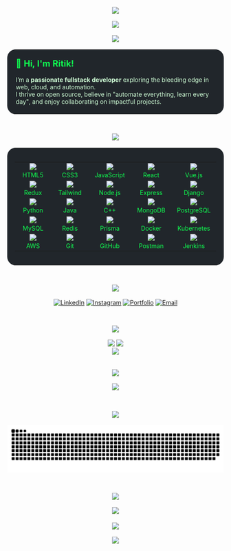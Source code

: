 <!-- HEADER -->
<p align="center">
  <img src="https://capsule-render.vercel.app/api?type=rect&color=272C36&height=90&section=header&text=Ritik%20Roshan%20Yadav&fontColor=0FFF50&fontSize=36&fontAlign=70&animation=twinkling" />
</p>

<p align="center">
  <img src="https://readme-typing-svg.demolab.com?font=Fira+Code&size=26&duration=2200&pause=700&color=0FFF50&center=true&vCenter=true&width=600&lines=Hey%2C+I'm+Ritik+%F0%9F%91%8B;Fullstack+Developer+%7C+Cloud+Enthusiast+%E2%98%81%EF%B8%8F;Welcome+to+my+Neon+GitHub+World!" />
</p>

<!-- SECTION HEADING STYLE -->
<!-- A thin neon bar for section split, short SVG banners for section titles -->
<!-- Use <div> for content alignment and max-width for best effect -->

<!-- About Me -->
<p align="center">
  <img src="https://img.shields.io/badge/-ABOUT%20ME-272C36?style=for-the-badge&logo=data:image/svg+xml;base64,&labelColor=0FFF50&color=272C36&labelWidth=120" height="32"/>
</p>

<div align="center">
  <table width="700" bgcolor="#21262b" style="border-radius:20px;">
    <tr>
      <td style="padding:20px;">
        <div align="left">
          <span style="color:#0FFF50; font-size:20px;"><b>👋 Hi, I'm Ritik!</b></span><br><br>
          <span style="color:#d0ffd7;">
          I’m a <b>passionate fullstack developer</b> exploring the bleeding edge in web, cloud, and automation.<br>
          I thrive on open source, believe in "automate everything, learn every day", and enjoy collaborating on impactful projects.<br>
          </span>
        </div>
      </td>
    </tr>
  </table>
</div>

<br>

<!-- Tech Stack -->
<p align="center">
  <img src="https://img.shields.io/badge/-TECH%20STACK-272C36?style=for-the-badge&logo=data:image/svg+xml;base64,&labelColor=0FFF50&color=272C36&labelWidth=140" height="32"/>
</p>

<div align="center">
  <table width="700" bgcolor="#21262b" style="border-radius:20px;">
    <tr>
      <td style="padding:18px;">
        <table width="100%" align="center">
          <tr>
            <td align="center" width="110">
              <img src="https://skillicons.dev/icons?i=html" width="38"/><br/><span style="color:#0FFF50;">HTML5</span>
            </td>
            <td align="center" width="110">
              <img src="https://skillicons.dev/icons?i=css" width="38"/><br/><span style="color:#0FFF50;">CSS3</span>
            </td>
            <td align="center" width="110">
              <img src="https://skillicons.dev/icons?i=js" width="38"/><br/><span style="color:#0FFF50;">JavaScript</span>
            </td>
            <td align="center" width="110">
              <img src="https://skillicons.dev/icons?i=react" width="38"/><br/><span style="color:#0FFF50;">React</span>
            </td>
            <td align="center" width="110">
              <img src="https://skillicons.dev/icons?i=vue" width="38"/><br/><span style="color:#0FFF50;">Vue.js</span>
            </td>
          </tr>
          <tr>
            <td align="center" width="110">
              <img src="https://skillicons.dev/icons?i=redux" width="38"/><br/><span style="color:#0FFF50;">Redux</span>
            </td>
            <td align="center" width="110">
              <img src="https://skillicons.dev/icons?i=tailwind" width="38"/><br/><span style="color:#0FFF50;">Tailwind</span>
            </td>
            <td align="center" width="110">
              <img src="https://skillicons.dev/icons?i=nodejs" width="38"/><br/><span style="color:#0FFF50;">Node.js</span>
            </td>
            <td align="center" width="110">
              <img src="https://skillicons.dev/icons?i=express" width="38"/><br/><span style="color:#0FFF50;">Express</span>
            </td>
            <td align="center" width="110">
              <img src="https://skillicons.dev/icons?i=django" width="38"/><br/><span style="color:#0FFF50;">Django</span>
            </td>
          </tr>
          <tr>
            <td align="center" width="110">
              <img src="https://skillicons.dev/icons?i=python" width="38"/><br/><span style="color:#0FFF50;">Python</span>
            </td>
            <td align="center" width="110">
              <img src="https://skillicons.dev/icons?i=java" width="38"/><br/><span style="color:#0FFF50;">Java</span>
            </td>
            <td align="center" width="110">
              <img src="https://skillicons.dev/icons?i=cpp" width="38"/><br/><span style="color:#0FFF50;">C++</span>
            </td>
            <td align="center" width="110">
              <img src="https://skillicons.dev/icons?i=mongodb" width="38"/><br/><span style="color:#0FFF50;">MongoDB</span>
            </td>
            <td align="center" width="110">
              <img src="https://skillicons.dev/icons?i=postgres" width="38"/><br/><span style="color:#0FFF50;">PostgreSQL</span>
            </td>
          </tr>
          <tr>
            <td align="center" width="110">
              <img src="https://skillicons.dev/icons?i=mysql" width="38"/><br/><span style="color:#0FFF50;">MySQL</span>
            </td>
            <td align="center" width="110">
              <img src="https://skillicons.dev/icons?i=redis" width="38"/><br/><span style="color:#0FFF50;">Redis</span>
            </td>
            <td align="center" width="110">
              <img src="https://skillicons.dev/icons?i=prisma" width="38"/><br/><span style="color:#0FFF50;">Prisma</span>
            </td>
            <td align="center" width="110">
              <img src="https://skillicons.dev/icons?i=docker" width="38"/><br/><span style="color:#0FFF50;">Docker</span>
            </td>
            <td align="center" width="110">
              <img src="https://skillicons.dev/icons?i=kubernetes" width="38"/><br/><span style="color:#0FFF50;">Kubernetes</span>
            </td>
          </tr>
          <tr>
            <td align="center" width="110">
              <img src="https://skillicons.dev/icons?i=aws" width="38"/><br/><span style="color:#0FFF50;">AWS</span>
            </td>
            <td align="center" width="110">
              <img src="https://skillicons.dev/icons?i=git" width="38"/><br/><span style="color:#0FFF50;">Git</span>
            </td>
            <td align="center" width="110">
              <img src="https://skillicons.dev/icons?i=github" width="38"/><br/><span style="color:#0FFF50;">GitHub</span>
            </td>
            <td align="center" width="110">
              <img src="https://skillicons.dev/icons?i=postman" width="38"/><br/><span style="color:#0FFF50;">Postman</span>
            </td>
            <td align="center" width="110">
              <img src="https://skillicons.dev/icons?i=jenkins" width="38"/><br/><span style="color:#0FFF50;">Jenkins</span>
            </td>
          </tr>
        </table>
      </td>
    </tr>
  </table>
</div>

<br>

<!-- Connect -->
<p align="center">
  <img src="https://img.shields.io/badge/-CONNECT-272C36?style=for-the-badge&logo=data:image/svg+xml;base64,&labelColor=0FFF50&color=272C36&labelWidth=110" height="32"/>
</p>

<div align="center">

[![LinkedIn](https://img.shields.io/badge/LinkedIn-0FFF50?style=for-the-badge&logo=linkedin&logoColor=222831)](https://www.linkedin.com/in/ritikryadav96)
[![Instagram](https://img.shields.io/badge/Instagram-0FFF50?style=for-the-badge&logo=instagram&logoColor=222831)](https://instagram.com/btw_its_essei)
[![Portfolio](https://img.shields.io/badge/Portfolio-0FFF50?style=for-the-badge&logo=react&logoColor=222831)](https://your-portfolio.com)
[![Email](https://img.shields.io/badge/Email-0FFF50?logo=gmail&logoColor=222831&style=for-the-badge)](mailto:ritikroshanyadav9696@gmail.com)

</div>

<br>

<!-- Stats -->
<p align="center">
  <img src="https://img.shields.io/badge/-GITHUB%20STATS-272C36?style=for-the-badge&logo=data:image/svg+xml;base64,&labelColor=0FFF50&color=272C36&labelWidth=170" height="32"/>
</p>

<div align="center">

<img src="https://github-readme-stats.vercel.app/api?username=ritik-bit-by-bit&show_icons=true&theme=react&hide_border=true&title_color=0FFF50&icon_color=0FFF50&text_color=0FFF50&bg_color=222831" width="48%"/>
<img src="https://github-readme-streak-stats.herokuapp.com?user=ritik-bit-by-bit&theme=react&hide_border=true&stroke=0FFF50&ring=0FFF50&background=222831&currStreakLabel=0FFF50&currStreakNum=0FFF50" width="48%"/>
<br>
<img src="https://github-readme-stats.vercel.app/api/top-langs/?username=ritik-bit-by-bit&theme=react&hide_border=true&title_color=0FFF50&text_color=0FFF50&bg_color=222831&layout=compact" width="48%"/>

</div>

<br>

<!-- Dev Quote -->
<p align="center">
  <img src="https://img.shields.io/badge/-DEV%20QUOTE-272C36?style=for-the-badge&logo=data:image/svg+xml;base64,&labelColor=0FFF50&color=272C36&labelWidth=130" height="32"/>
</p>

<p align="center">
  <img src="https://quotes-github-readme.vercel.app/api?type=horizontal&theme=dark&bg=0FFF50&text=222831" />
</p>

<br>

<!-- Snake -->
<p align="center">
  <img src="https://img.shields.io/badge/-CONTRIBUTION%20SNAKE-272C36?style=for-the-badge&logo=data:image/svg+xml;base64,&labelColor=0FFF50&color=272C36&labelWidth=210" height="32"/>
</p>

<p align="center">
  <picture>
    <source media="(prefers-color-scheme: dark)" srcset="https://raw.githubusercontent.com/ritik-bit-by-bit/ritik-bit-by-bit/output/github-snake-dark.svg" />
    <source media="(prefers-color-scheme: light)" srcset="https://raw.githubusercontent.com/ritik-bit-by-bit/ritik-bit-by-bit/output/github-snake.svg" />
    <img alt="github-snake" src="https://raw.githubusercontent.com/ritik-bit-by-bit/ritik-bit-by-bit/output/github-snake.svg" />
  </picture>
</p>

<br>

<!-- Support -->
<p align="center">
  <img src="https://img.shields.io/badge/-SUPPORT%20ME-272C36?style=for-the-badge&logo=data:image/svg+xml;base64,&labelColor=0FFF50&color=272C36&labelWidth=120" height="32"/>
</p>

<div align="center">
  <a href="https://buymeacoffee.com/9696588474@paytm" target="_blank">
    <img src="https://img.shields.io/badge/Buy%20Me%20a%20Coffee-0FFF50?style=for-the-badge&logo=buy-me-a-coffee&logoColor=222831"/>
  </a>
  <br><br>
  <img src="https://visitcount.itsvg.in/api?id=ritik-bit-by-bit&icon=0&color=0FFF50" />
</div>

<p align="center">
  <img src="https://capsule-render.vercel.app/api?type=rect&color=272C36&height=90&section=footer&text=%20Thanks%20for%20visiting%20&fontColor=0FFF50&fontSize=22&fontAlign=80&animation=twinkling" />
</p>
